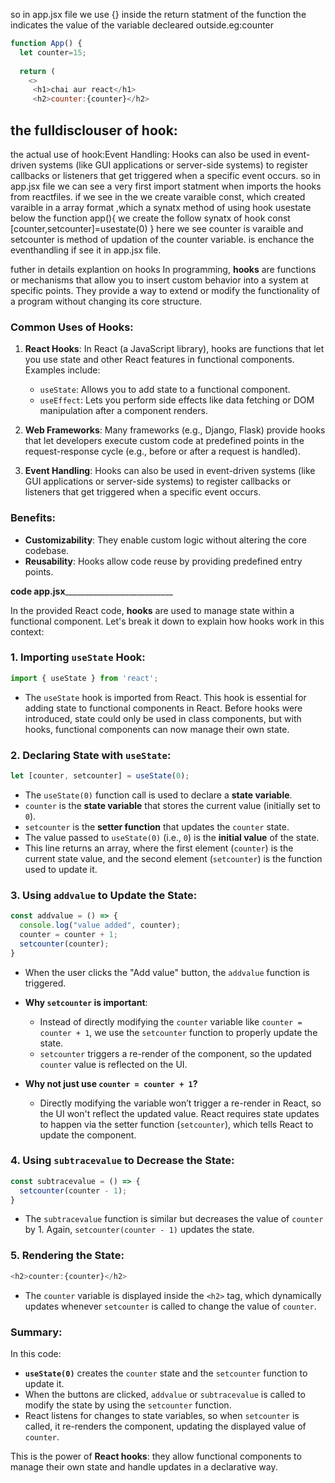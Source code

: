 so in app.jsx file we use {} inside the return statment of the function the indicates the value of the variable decleared outside.eg:counter
```javascript
function App() {
  let counter=15;
  
  return (
    <>
     <h1>chai aur react</h1>
     <h2>counter:{counter}</h2>
```

## the fulldisclouser of hook:<br>
the actual use of hook:Event Handling: Hooks can also be used in event-driven systems (like GUI applications or server-side systems) to register callbacks or listeners that get triggered when a specific event occurs.
so in app.jsx file we can see a very first import statment when imports the hooks from reactfiles.
if we see in the we create varaible const, which created varaible in a array format ,which a synatx method of using hook usestate
 below the function app(){
  we create the  follow synatx of hook
  const [counter,setcounter]=usestate(0)
 }
 here we see counter is varaible and setcounter is method of updation of the counter variable.
 is enchance the eventhandling if see it in app.jsx file.



 futher in details explantion on hooks
 In programming, **hooks** are functions or mechanisms that allow you to insert custom behavior into a system at specific points. They provide a way to extend or modify the functionality of a program without changing its core structure.

### Common Uses of Hooks:
1. **React Hooks**: In React (a JavaScript library), hooks are functions that let you use state and other React features in functional components. Examples include:
   - `useState`: Allows you to add state to a functional component.
   - `useEffect`: Lets you perform side effects like data fetching or DOM manipulation after a component renders.

2. **Web Frameworks**: Many frameworks (e.g., Django, Flask) provide hooks that let developers execute custom code at predefined points in the request-response cycle (e.g., before or after a request is handled).

3. **Event Handling**: Hooks can also be used in event-driven systems (like GUI applications or server-side systems) to register callbacks or listeners that get triggered when a specific event occurs.

### Benefits:
- **Customizability**: They enable custom logic without altering the core codebase.
- **Reusability**: Hooks allow code reuse by providing predefined entry points.


______________________code app.jsx_________________________________________________

In the provided React code, **hooks** are used to manage state within a functional component. Let's break it down to explain how hooks work in this context:

### 1. Importing `useState` Hook:
```javascript
import { useState } from 'react';
```
- The `useState` hook is imported from React. This hook is essential for adding state to functional components in React. Before hooks were introduced, state could only be used in class components, but with hooks, functional components can now manage their own state.

### 2. Declaring State with `useState`:
```javascript
let [counter, setcounter] = useState(0);
```
- The `useState(0)` function call is used to declare a **state variable**. 
- `counter` is the **state variable** that stores the current value (initially set to `0`).
- `setcounter` is the **setter function** that updates the `counter` state.
- The value passed to `useState(0)` (i.e., `0`) is the **initial value** of the state.
- This line returns an array, where the first element (`counter`) is the current state value, and the second element (`setcounter`) is the function used to update it.

### 3. Using `addvalue` to Update the State:
```javascript
const addvalue = () => {
  console.log("value added", counter);
  counter = counter + 1;
  setcounter(counter);
}
```
- When the user clicks the "Add value" button, the `addvalue` function is triggered.
- **Why `setcounter` is important**: 
  - Instead of directly modifying the `counter` variable like `counter = counter + 1`, we use the `setcounter` function to properly update the state.
  - `setcounter` triggers a re-render of the component, so the updated `counter` value is reflected on the UI.
  
- **Why not just use `counter = counter + 1`?**
  - Directly modifying the variable won’t trigger a re-render in React, so the UI won't reflect the updated value. React requires state updates to happen via the setter function (`setcounter`), which tells React to update the component.

### 4. Using `subtracevalue` to Decrease the State:
```javascript
const subtracevalue = () => {
  setcounter(counter - 1);
}
```
- The `subtracevalue` function is similar but decreases the value of `counter` by 1. Again, `setcounter(counter - 1)` updates the state.

### 5. Rendering the State:
```javascript
<h2>counter:{counter}</h2>
```
- The `counter` variable is displayed inside the `<h2>` tag, which dynamically updates whenever `setcounter` is called to change the value of `counter`.

### Summary:
In this code:
- **`useState(0)`** creates the `counter` state and the `setcounter` function to update it.
- When the buttons are clicked, `addvalue` or `subtracevalue` is called to modify the state by using the `setcounter` function.
- React listens for changes to state variables, so when `setcounter` is called, it re-renders the component, updating the displayed value of `counter`.

This is the power of **React hooks**: they allow functional components to manage their own state and handle updates in a declarative way.


